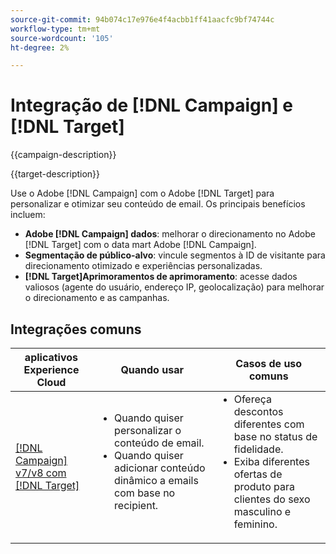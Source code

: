 ```yaml
---
source-git-commit: 94b074c17e976e4f4acbb1ff41aacfc9bf74744c
workflow-type: tm+mt
source-wordcount: '105'
ht-degree: 2%

---
```



# Integração de [!DNL Campaign] e [!DNL Target]

{{campaign-description}}

{{target-description}}

Use o Adobe [!DNL Campaign] com o Adobe [!DNL Target] para personalizar e otimizar seu conteúdo de email. Os principais benefícios incluem:

+ **Adobe [!DNL Campaign] dados**: melhorar o direcionamento no Adobe [!DNL Target] com o data mart Adobe [!DNL Campaign].
+ **Segmentação de público-alvo**: vincule segmentos à ID de visitante para direcionamento otimizado e experiências personalizadas.
+ **[!DNL Target]Aprimoramentos de aprimoramento**: acesse dados valiosos (agente do usuário, endereço IP, geolocalização) para melhorar o direcionamento e as campanhas.

## Integrações comuns

<table>
    <thead>
        <tr>
            <th>aplicativos Experience Cloud</th>
            <th>Quando usar</th>
            <th>Casos de uso comuns</th>
        </tr>
    </thead>
    <tbody>
        <tr>
            <td><a href="https://experienceleague.adobe.com/docs/campaign-classic-learn/tutorials/integrating/target-integration.html" target="_blank" rel="noreferrer">[!DNL Campaign] v7/v8 com [!DNL Target]</a></td>
            <td>
                <ul style="margin-top: 0;">
                    <li>Quando quiser personalizar o conteúdo de email.</li>
                    <li>Quando quiser adicionar conteúdo dinâmico a emails com base no recipient.</li>
                </ul>
            </td>
            <td>
              <ul style="margin-top: 0;">
                <li>Ofereça descontos diferentes com base no status de fidelidade. </li>
                <li>Exiba diferentes ofertas de produto para clientes do sexo masculino e feminino.
              </ul>
            </td>
        </tr>     
    </tbody>          
</table>

